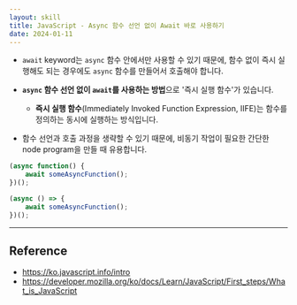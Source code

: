 ```yaml
---
layout: skill
title: JavaScript - Async 함수 선언 없이 Await 바로 사용하기
date: 2024-01-11
---
```



- `await` keyword는 `async` 함수 안에서만 사용할 수 있기 때문에, 함수 없이 즉시 실행해도 되는 경우에도 `async` 함수를 만들어서 호출해야 합니다.

- **`async` 함수 선언 없이 `await`를 사용하는 방법**으로 '즉시 실행 함수'가 있습니다.
    - **즉시 실행 함수**(Immediately Invoked Function Expression, IIFE)는 함수를 정의하는 동시에 실행하는 방식입니다.

- 함수 선언과 호출 과정을 생략할 수 있기 때문에, 비동기 작업이 필요한 간단한 node program을 만들 때 유용합니다.

```js
(async function() {
    await someAsyncFunction();
})();
```

```js
(async () => {
    await someAsyncFunction();
})();
```


---


## Reference

- <https://ko.javascript.info/intro>
- <https://developer.mozilla.org/ko/docs/Learn/JavaScript/First_steps/What_is_JavaScript>
